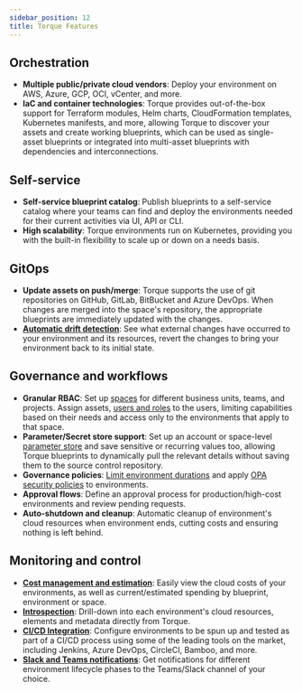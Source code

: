 ```yaml
---
sidebar_position: 12
title: Torque Features
---
```


## Orchestration
* __Multiple public/private cloud vendors__: Deploy your environment on AWS, Azure, GCP, OCI, vCenter, and more.
* __IaC and container technologies__: Torque provides out-of-the-box support for Terraform modules, Helm charts, CloudFormation templates, Kubernetes manifests, and more, allowing Torque to discover your assets and create working blueprints, which can be used as single-asset blueprints or integrated into multi-asset blueprints with dependencies and interconnections. 


## Self-service
* __Self-service blueprint catalog__: Publish blueprints to a self-service catalog where your teams can find and deploy the environments needed for their current activities via UI, API or CLI.
* __High scalability__: Torque environments run on Kubernetes, providing you with the built-in flexibility to scale up or down on a needs basis.


## GitOps
* __Update assets on push/merge__: Torque supports the use of git repositories on GitHub, GitLab, BitBucket and Azure DevOps. When changes are merged into the space's repository, the appropriate blueprints are immediately updated with the changes.
* __[Automatic drift detection](/getting-started/Launch-environment#drift)__: See what external changes have occurred to your environment and its resources, revert the changes to bring your environment back to its initial state.

## Governance and workflows
* __Granular RBAC__: Set up [spaces](/getting-started/Create%20your%20space) for different business units, teams, and projects. Assign assets, [users and roles](/admin-guide/roles-and-permissions) to the users, limiting capabilities based on their needs and access only to the environments that apply to that space. 
* __Parameter/Secret store support__: Set up an account or space-level [parameter store](/admin-guide/params) and save sensitive or recurring values too, allowing Torque blueprints to dynamically pull the relevant details without saving them to the source control repository.
* __Governance policies__: [Limit environment durations](/blueprint-designer-guide/Policies) and apply [OPA security policies](/admin-guide/policies) to environments.
* __Approval flows__: Define an approval process for production/high-cost environments and review pending requests.
* __Auto-shutdown and cleanup__: Automatic cleanup of environment's cloud resources when environment ends, cutting costs and ensuring nothing is left behind.


## Monitoring and control
* __[Cost management and estimation](/admin-guide/cost)__: Easily view the cloud costs of your environments, as well as current/estimated spending by blueprint, environment or space.
* __[Introspection](/getting-started/Launch-environment)__: Drill-down into each environment's cloud resources, elements and metadata directly from Torque.
* __[CI/CD Integration](/eco-system/Integrations/ci-cd)__: Configure environments to be spun up and tested as part of a CI/CD process using some of the leading tools on the market, including Jenkins, Azure DevOps, CircleCI, Bamboo, and more.
* __[Slack and Teams notifications](/admin-guide/notifications)__: Get notifications for different environment lifecycle phases to the Teams/Slack channel of your choice.









